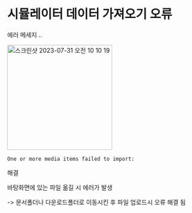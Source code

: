 # 시뮬레이터 데이터 가져오기 오류

에러 메세지 ..

<img width="242" alt="스크린샷 2023-07-31 오전 10 10 19" src="https://github.com/bradheo65/SwiftUIFirebaseChat/assets/45350356/9603f110-3c29-4095-aff3-9c0db631cce2">


```
One or more media items failed to import:
```

해결

바탕화면에 있는 파일 옮길 시 에러가 발생

-> 문서폴더나 다운로드폴더로 이동시킨 후 파일 업로드시 오류 해결 됨